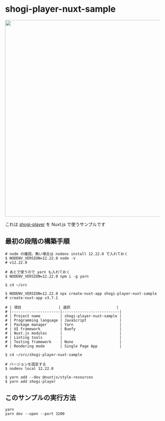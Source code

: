 # shogi-player-nuxt-sample

<p><a href="https://akicho8.github.io/shogi-player/"><img src="https://raw.githubusercontent.com/akicho8/shogi-player/master/shogi-player-nuxt-sample/application.png" height="640" /></a></p>

これは [shogi-player](https://akicho8.github.io/shogi-player/) を Nuxt.js で使うサンプルです

## 最初の段階の構築手順

```shell
# node の確認。無い場合は nodenv install 12.22.0 で入れておく
$ NODENV_VERSION=12.22.0 node -v
# v12.22.0

# あとで使うので yarn も入れておく
$ NODENV_VERSION=12.22.0 npm i -g yarn

$ cd ~/src

$ NODENV_VERSION=12.22.0 npx create-nuxt-app shogi-player-nuxt-sample
# create-nuxt-app v3.7.1

# | 項目                 | 選択                     |
# |----------------------|--------------------------|
# | Project name         | shogi-player-nuxt-sample |
# | Programming language | JavaScript               |
# | Package manager      | Yarn                     |
# | UI framework         | Buefy                    |
# | Nuxt.js modules      |                          |
# | Linting tools        |                          |
# | Testing framework    | None                     |
# | Rendering mode       | Single Page App          |

$ cd ~/src/shogi-player-nuxt-sample

# バージョンを固定する
$ nodenv local 12.22.0

$ yarn add --dev @nuxtjs/style-resources
$ yarn add shogi-player
```

## このサンプルの実行方法

```shell
yarn
yarn dev --open --port 3200
```
